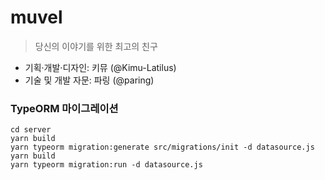 # muvel
> 당신의 이야기를 위한 최고의 친구
* 기획·개발·디자인: 키뮤 (@Kimu-Latilus)
* 기술 및 개발 자문: 파링 (@paring)

### TypeORM 마이그레이션
```
cd server
yarn build
yarn typeorm migration:generate src/migrations/init -d datasource.js
yarn build
yarn typeorm migration:run -d datasource.js
```
